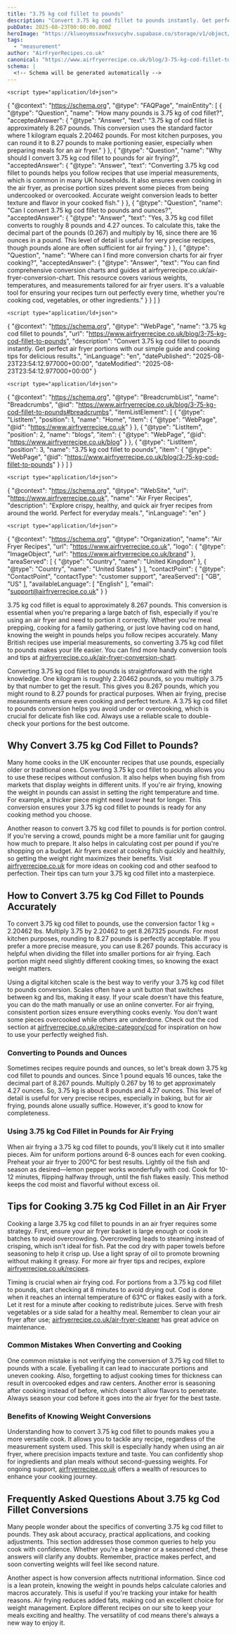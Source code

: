 ```yaml
---
title: "3.75 kg cod fillet to pounds"
description: "Convert 3.75 kg cod fillet to pounds instantly. Get perfect air fryer portions with our simple guide and cooking tips for delicious results."
pubDate: 2025-08-23T00:00:00.000Z
heroImage: "https://klueoymssxwfnxsvcyhv.supabase.co/storage/v1/object/public/Shmucket/3-75-kg-cod-fillet-to-pounds.webp"
tags:
  - "measurement"
author: "AirFryerRecipes.co.uk"
canonical: "https://www.airfryerrecipe.co.uk/blog/3-75-kg-cod-fillet-to-pounds"
schema: |
  <!-- Schema will be generated automatically -->
---
```

<script type="application/ld+json">
{
    "@context": "https://schema.org",
    "@type": "BlogPosting",
    "url": "https://www.airfryerrecipe.co.uk/blog/3-75-kg-cod-fillet-to-pounds",
    "mainEntityOfPage": {
        "@type": "WebPage",
        "@id": "https://www.airfryerrecipe.co.uk/blog/3-75-kg-cod-fillet-to-pounds"
    },
    "headline": "Easy 3.75 kg Cod Fillet to Pounds Conversion Guide",
    "description": "Convert 3.75 kg cod fillet to pounds instantly. Get perfect air fryer portions with our simple guide and cooking tips for delicious results.",
    "author": {
        "@type": "Person",
        "name": "AirFryerRecipes.co.uk",
        "url": "https://www.airfryerrecipe.co.uk/about",
        "image": {
            "@type": "ImageObject",
            "url": "https://klueoymssxwfnxsvcyhv.supabase.co/storage/v1/object/public/Shmucket/Me.jpg"
        }
    },
    "publisher": {
        "@type": "Organization",
        "name": "Air Fryer Recipe",
        "logo": {
            "@type": "ImageObject",
            "url": "https://cdn.prod.website-files.com/68224a465dfe9a7ab4f57570/6844191451a8b2f1e37e63cc_Untitled%20design%20-%202025-06-05T205644.948%20(1).png"
        }
    },
    "datePublished": "2025-08-23T23:54:12.977Z",
    "dateModified": "2025-08-23T23:54:12.977Z",
    "image": {
        "@type": "ImageObject",
        "url": "https://klueoymssxwfnxsvcyhv.supabase.co/storage/v1/object/public/Shmucket/3-75-kg-cod-fillet-to-pounds.webp"
    },
    "about": {
        "@type": "Thing",
        "name": "Measurement"
    },
    "articleSection": "Measurement",
    "inLanguage": "en-GB"
}
</script>

    <script type="application/ld+json">
{
    "@context": "https://schema.org",
    "@type": "FAQPage",
    "mainEntity": [
        {
            "@type": "Question",
            "name": "How many pounds is 3.75 kg of cod fillet?",
            "acceptedAnswer": {
                "@type": "Answer",
                "text": "3.75 kg of cod fillet is approximately 8.267 pounds. This conversion uses the standard factor where 1 kilogram equals 2.20462 pounds. For most kitchen purposes, you can round it to 8.27 pounds to make portioning easier, especially when preparing meals for an air fryer."
            }
        },
        {
            "@type": "Question",
            "name": "Why should I convert 3.75 kg cod fillet to pounds for air frying?",
            "acceptedAnswer": {
                "@type": "Answer",
                "text": "Converting 3.75 kg cod fillet to pounds helps you follow recipes that use imperial measurements, which is common in many UK households. It also ensures even cooking in the air fryer, as precise portion sizes prevent some pieces from being undercooked or overcooked. Accurate weight conversion leads to better texture and flavor in your cooked fish."
            }
        },
        {
            "@type": "Question",
            "name": "Can I convert 3.75 kg cod fillet to pounds and ounces?",
            "acceptedAnswer": {
                "@type": "Answer",
                "text": "Yes, 3.75 kg cod fillet converts to roughly 8 pounds and 4.27 ounces. To calculate this, take the decimal part of the pounds (0.267) and multiply by 16, since there are 16 ounces in a pound. This level of detail is useful for very precise recipes, though pounds alone are often sufficient for air frying."
            }
        },
        {
            "@type": "Question",
            "name": "Where can I find more conversion charts for air fryer cooking?",
            "acceptedAnswer": {
                "@type": "Answer",
                "text": "You can find comprehensive conversion charts and guides at airfryerrecipe.co.uk/air-fryer-conversion-chart. This resource covers various weights, temperatures, and measurements tailored for air fryer users. It's a valuable tool for ensuring your recipes turn out perfectly every time, whether you're cooking cod, vegetables, or other ingredients."
            }
        }
    ]
}
</script>

    <script type="application/ld+json">
{
    "@context": "https://schema.org",
    "@type": "WebPage",
    "name": "3.75 kg cod fillet to pounds",
    "url": "https://www.airfryerrecipe.co.uk/blog/3-75-kg-cod-fillet-to-pounds",
    "description": "Convert 3.75 kg cod fillet to pounds instantly. Get perfect air fryer portions with our simple guide and cooking tips for delicious results.",
    "inLanguage": "en",
    "datePublished": "2025-08-23T23:54:12.977000+00:00",
    "dateModified": "2025-08-23T23:54:12.977000+00:00"
}
</script>

    <script type="application/ld+json">
{
    "@context": "https://schema.org",
    "@type": "BreadcrumbList",
    "name": "Breadcrumbs",
    "@id": "https://www.airfryerrecipe.co.uk/blog/3-75-kg-cod-fillet-to-pounds#breadcrumbs",
    "itemListElement": [
        {
            "@type": "ListItem",
            "position": 1,
            "name": "Home",
            "item": {
                "@type": "WebPage",
                "@id": "https://www.airfryerrecipe.co.uk"
            }
        },
        {
            "@type": "ListItem",
            "position": 2,
            "name": "blogs",
            "item": {
                "@type": "WebPage",
                "@id": "https://www.airfryerrecipe.co.uk/blog"
            }
        },
        {
            "@type": "ListItem",
            "position": 3,
            "name": "3.75 kg cod fillet to pounds",
            "item": {
                "@type": "WebPage",
                "@id": "https://www.airfryerrecipe.co.uk/blog/3-75-kg-cod-fillet-to-pounds"
            }
        }
    ]
}
</script>

    <script type="application/ld+json">
{
    "@context": "https://schema.org",
    "@type": "WebSite",
    "url": "https://www.airfryerrecipe.co.uk",
    "name": "Air Fryer Recipes",
    "description": "Explore crispy, healthy, and quick air fryer recipes from around the world. Perfect for everyday meals.",
    "inLanguage": "en"
}
</script>

    <script type="application/ld+json">
{
    "@context": "https://schema.org",
    "@type": "Organization",
    "name": "Air Fryer Recipes",
    "url": "https://www.airfryerrecipe.co.uk",
    "logo": {
        "@type": "ImageObject",
        "url": "https://www.airfryerrecipe.co.uk/brand"
    },
    "areaServed": [
        {
            "@type": "Country",
            "name": "United Kingdom"
        },
        {
            "@type": "Country",
            "name": "United States"
        }
    ],
    "contactPoint": {
        "@type": "ContactPoint",
        "contactType": "customer support",
        "areaServed": [
            "GB",
            "US"
        ],
        "availableLanguage": [
            "English"
        ],
        "email": "support@airfryerrecipe.co.uk"
    }
}
</script>

<p>3.75 kg cod fillet is equal to approximately 8.267 pounds. This conversion is essential when you're preparing a large batch of fish, especially if you're using an air fryer and need to portion it correctly. Whether you're meal prepping, cooking for a family gathering, or just love having cod on hand, knowing the weight in pounds helps you follow recipes accurately. Many British recipes use imperial measurements, so converting 3.75 kg cod fillet to pounds makes your life easier. You can find more handy conversion tools and tips at <a href=https://www.airfryerrecipe.co.uk/air-fryer-conversion-chart>airfryerrecipe.co.uk/air-fryer-conversion-chart</a>.</p>

<p>Converting 3.75 kg cod fillet to pounds is straightforward with the right knowledge. One kilogram is roughly 2.20462 pounds, so you multiply 3.75 by that number to get the result. This gives you 8.267 pounds, which you might round to 8.27 pounds for practical purposes. When air frying, precise measurements ensure even cooking and perfect texture. A 3.75 kg cod fillet to pounds conversion helps you avoid under or overcooking, which is crucial for delicate fish like cod. Always use a reliable scale to double-check your portions for the best outcome.</p>

<h2>Why Convert 3.75 kg Cod Fillet to Pounds?</h2>
<p>Many home cooks in the UK encounter recipes that use pounds, especially older or traditional ones. Converting 3.75 kg cod fillet to pounds allows you to use these recipes without confusion. It also helps when buying fish from markets that display weights in different units. If you're air frying, knowing the weight in pounds can assist in setting the right temperature and time. For example, a thicker piece might need lower heat for longer. This conversion ensures your 3.75 kg cod fillet to pounds is ready for any cooking method you choose.</p>

<p>Another reason to convert 3.75 kg cod fillet to pounds is for portion control. If you're serving a crowd, pounds might be a more familiar unit for gauging how much to prepare. It also helps in calculating cost per pound if you're shopping on a budget. Air fryers excel at cooking fish quickly and healthily, so getting the weight right maximizes their benefits. Visit <a href=https://www.airfryerrecipe.co.uk>airfryerrecipe.co.uk</a> for more ideas on cooking cod and other seafood to perfection. Their tips can turn your 3.75 kg cod fillet into a masterpiece.</p>

<h2>How to Convert 3.75 kg Cod Fillet to Pounds Accurately</h2>
<p>To convert 3.75 kg cod fillet to pounds, use the conversion factor 1 kg = 2.20462 lbs. Multiply 3.75 by 2.20462 to get 8.267325 pounds. For most kitchen purposes, rounding to 8.27 pounds is perfectly acceptable. If you prefer a more precise measure, you can use 8.267 pounds. This accuracy is helpful when dividing the fillet into smaller portions for air frying. Each portion might need slightly different cooking times, so knowing the exact weight matters.</p>

<p>Using a digital kitchen scale is the best way to verify your 3.75 kg cod fillet to pounds conversion. Scales often have a unit button that switches between kg and lbs, making it easy. If your scale doesn't have this feature, you can do the math manually or use an online converter. For air frying, consistent portion sizes ensure everything cooks evenly. You don't want some pieces overcooked while others are underdone. Check out the cod section at <a href=https://www.airfryerrecipe.co.uk/recipe-category/cod>airfryerrecipe.co.uk/recipe-category/cod</a> for inspiration on how to use your perfectly weighed fish.</p>

<h3>Converting to Pounds and Ounces</h3>
<p>Sometimes recipes require pounds and ounces, so let's break down 3.75 kg cod fillet to pounds and ounces. Since 1 pound equals 16 ounces, take the decimal part of 8.267 pounds. Multiply 0.267 by 16 to get approximately 4.27 ounces. So, 3.75 kg is about 8 pounds and 4.27 ounces. This level of detail is useful for very precise recipes, especially in baking, but for air frying, pounds alone usually suffice. However, it's good to know for completeness.</p>

<h3>Using 3.75 kg Cod Fillet in Pounds for Air Frying</h3>
<p>When air frying a 3.75 kg cod fillet to pounds, you'll likely cut it into smaller pieces. Aim for uniform portions around 6-8 ounces each for even cooking. Preheat your air fryer to 200°C for best results. Lightly oil the fish and season as desired—lemon pepper works wonderfully with cod. Cook for 10-12 minutes, flipping halfway through, until the fish flakes easily. This method keeps the cod moist and flavorful without excess oil.</p>

<h2>Tips for Cooking 3.75 kg Cod Fillet in an Air Fryer</h2>
<p>Cooking a large 3.75 kg cod fillet to pounds in an air fryer requires some strategy. First, ensure your air fryer basket is large enough or cook in batches to avoid overcrowding. Overcrowding leads to steaming instead of crisping, which isn't ideal for fish. Pat the cod dry with paper towels before seasoning to help it crisp up. Use a light spray of oil to promote browning without making it greasy. For more air fryer tips and recipes, explore <a href=https://www.airfryerrecipe.co.uk/recipes>airfryerrecipe.co.uk/recipes</a>.</p>

<p>Timing is crucial when air frying cod. For portions from a 3.75 kg cod fillet to pounds, start checking at 8 minutes to avoid drying out. Cod is done when it reaches an internal temperature of 63°C or flakes easily with a fork. Let it rest for a minute after cooking to redistribute juices. Serve with fresh vegetables or a side salad for a healthy meal. Remember to clean your air fryer after use; <a href=https://www.airfryerrecipe.co.uk/air-fryer-cleaner>airfryerrecipe.co.uk/air-fryer-cleaner</a> has great advice on maintenance.</p>

<h3>Common Mistakes When Converting and Cooking</h3>
<p>One common mistake is not verifying the conversion of 3.75 kg cod fillet to pounds with a scale. Eyeballing it can lead to inaccurate portions and uneven cooking. Also, forgetting to adjust cooking times for thickness can result in overcooked edges and raw centers. Another error is seasoning after cooking instead of before, which doesn't allow flavors to penetrate. Always season your cod before it goes into the air fryer for the best taste.</p>

<h3>Benefits of Knowing Weight Conversions</h3>
<p>Understanding how to convert 3.75 kg cod fillet to pounds makes you a more versatile cook. It allows you to tackle any recipe, regardless of the measurement system used. This skill is especially handy when using an air fryer, where precision impacts texture and taste. You can confidently shop for ingredients and plan meals without second-guessing weights. For ongoing support, <a href=https://www.airfryerrecipe.co.uk>airfryerrecipe.co.uk</a> offers a wealth of resources to enhance your cooking journey.</p>

<h2>Frequently Asked Questions About 3.75 kg Cod Fillet Conversions</h2>
<p>Many people wonder about the specifics of converting 3.75 kg cod fillet to pounds. They ask about accuracy, practical applications, and cooking adjustments. This section addresses those common queries to help you cook with confidence. Whether you're a beginner or a seasoned chef, these answers will clarify any doubts. Remember, practice makes perfect, and soon converting weights will feel like second nature.</p>

<p>Another aspect is how conversion affects nutritional information. Since cod is a lean protein, knowing the weight in pounds helps calculate calories and macros accurately. This is useful if you're tracking your intake for health reasons. Air frying reduces added fats, making cod an excellent choice for weight management. Explore different recipes on our site to keep your meals exciting and healthy. The versatility of cod means there's always a new way to enjoy it.</p>
